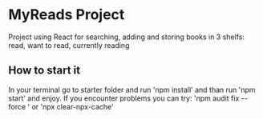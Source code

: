 # MyReads Project

Project using React for searching, adding and storing books in 3 shelfs: read, want to read, currently reading

## How to start it
In your terminal go to starter folder and run 'npm install' and than run 'npm start' and enjoy. If you encounter problems you can try: 'npm audit fix --force ' or 'npx clear-npx-cache'
